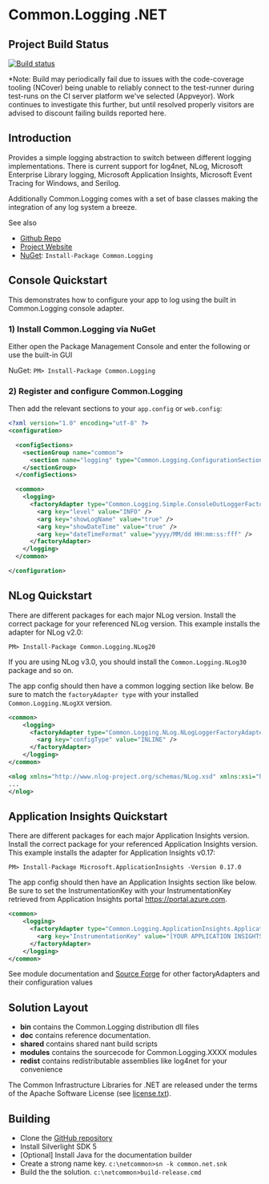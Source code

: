 # Common.Logging .NET

## Project Build Status
[![Build status](https://ci.appveyor.com/api/projects/status/nyht5oguhan7gk2c/branch/master?svg=true)](https://ci.appveyor.com/project/sbohlen/common-logging/branch/master)

*Note: Build may periodically fail due to issues with the code-coverage tooling (NCover) being unable to reliably connect to the test-runner during test-runs on the CI server platform we've selected (Appveyor).  Work continues to investigate this further, but until resolved properly visitors are advised to discount failing builds reported here. 

## Introduction

Provides a simple logging abstraction to switch between different logging implementations.
There is current support for log4net, NLog, Microsoft Enterprise Library logging, Microsoft Application Insights, Microsoft Event Tracing for Windows, and Serilog.

Additionally Common.Logging comes with a set of base classes making the integration of any log system a breeze.

See also

* [Github Repo](http://github.com/net-commons/common-logging)
* [Project Website](http://net-commons.github.io/common-logging)
* [NuGet](https://www.nuget.org/packages/Common.Logging/): `Install-Package Common.Logging` 

## Console Quickstart
This demonstrates how to configure your app to log using the built in Common.Logging console adapter.

### 1) Install Common.Logging via NuGet
Either open the Package Management Console and enter the following or use the built-in GUI

NuGet: `PM> Install-Package Common.Logging` 

### 2) Register and configure Common.Logging
Then add the relevant sections to your `app.config` or `web.config`:

```xml
<?xml version="1.0" encoding="utf-8" ?>
<configuration>

  <configSections>
    <sectionGroup name="common">
      <section name="logging" type="Common.Logging.ConfigurationSectionHandler, Common.Logging" />
    </sectionGroup>
  </configSections>

  <common>
    <logging>
      <factoryAdapter type="Common.Logging.Simple.ConsoleOutLoggerFactoryAdapter, Common.Logging">
        <arg key="level" value="INFO" />
        <arg key="showLogName" value="true" />
        <arg key="showDateTime" value="true" />
        <arg key="dateTimeFormat" value="yyyy/MM/dd HH:mm:ss:fff" />
      </factoryAdapter>
    </logging>
  </common>

</configuration>
```

## NLog Quickstart
There are different packages for each major NLog version. Install the correct package for your referenced NLog version. This example installs the adapter for NLog v2.0:

    PM> Install-Package Common.Logging.NLog20

If you are using NLog v3.0, you should install the `Common.Logging.NLog30` package and so on.  

The app config should then have a common logging section like below. Be sure to match the `factoryAdapter type` with your installed `Common.Logging.NLogXX` version. 

```xml
<common>
    <logging>
      <factoryAdapter type="Common.Logging.NLog.NLogLoggerFactoryAdapter, Common.Logging.NLog20">
    	<arg key="configType" value="INLINE" />
      </factoryAdapter>
    </logging>
</common>

<nlog xmlns="http://www.nlog-project.org/schemas/NLog.xsd" xmlns:xsi="http://www.w3.org/2001/XMLSchema-instance">
...
</nlog>
```

## Application Insights Quickstart
There are different packages for each major Application Insights version. Install the correct package for your referenced Application Insights version. This example installs the adapter for Application Insights v0.17:

    PM> Install-Package Microsoft.ApplicationInsights -Version 0.17.0

The app config should then have an Application Insights section like below. Be sure to set the InstrumentationKey with your InstrumentationKey retrieved from Application Insights portal https://portal.azure.com.

```xml
<common>
    <logging>
      <factoryAdapter type="Common.Logging.ApplicationInsights.ApplicationInsightsLoggerFactoryAdapter, Common.Logging.ApplicationInsights">
    	<arg key="InstrumentationKey" value="[YOUR APPLICATION INSIGHTS INSTRUMENTATION KEY]" />
      </factoryAdapter>
    </logging>
</common>
```

See module documentation and [Source Forge](http://netcommon.sf.net/) for other factoryAdapters and their configuration values


## Solution Layout

* **bin** contains the Common.Logging distribution dll files
* **doc** contains reference documentation.
* **shared** contains shared nant build scripts
* **modules** contains the sourcecode for Common.Logging.XXXX modules
* **redist** contains redistributable assemblies like log4net for your convenience

The Common Infrastructure Libraries for .NET are released under the terms of the Apache Software License (see [license.txt](license.txt)).


## Building

* Clone the [GitHub repository](https://github.com/net-commons/common-logging) 
* Install Silverlight SDK 5
* [Optional] Install Java for the documentation builder
* Create a strong name key. `c:\netcommon>sn -k common.net.snk`
* Build the the solution. `c:\netcommon>build-release.cmd`
